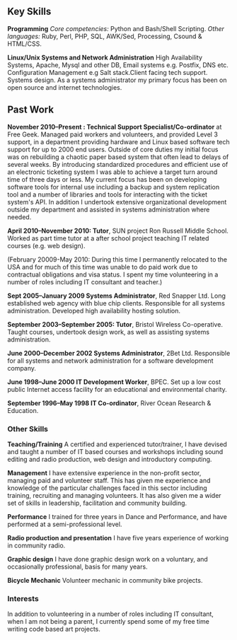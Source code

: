 ## Key Skills
**Programming**
    *Core competencies:* Python and Bash/Shell Scripting. *Other languages:* Ruby, Perl, PHP, SQL, AWK/Sed, Processing, Csound & HTML/CSS. 

**Linux/Unix Systems and Network Administration**
    High Availability Systems, Apache, Mysql and other DB, Email systems e.g. Postfix, DNS etc. Configuration Management e.g Salt stack.Client facing tech support. Systems design. As a systems administrator my primary focus has been on open source and internet technologies.
 

## Past Work

**November 2010&ndash;Present : 
Technical Support Specialist/Co-ordinator** at Free Geek. Managed paid workers and volunteers, and provided Level 3 support, in a department providing  hardware and Linux based software tech support for up to 2000 end users. Outside of core duties my initial focus was on rebuilding a chaotic paper based system that often lead to delays of several weeks. By introducing standardized procedures and efficient use of an electronic ticketing system I was able to achieve a target turn around time of three days or less. My current focus has been on developing software tools for internal use including a backup and system replication tool and a number of  libraries and tools for interacting with the ticket system's API. In addition I undertook extensive organizational development outside my department and assisted in systems administration where needed. 

**April 2010&ndash;November 2010:
Tutor**, SUN project Ron Russell Middle School. Worked as  part time tutor at a after school project teaching IT related courses (e.g. web design).

(February 20009-May 2010: During this time I permanently relocated to the USA and for much of this time was unable to do paid work due to contractual obligations and visa status. I spent my time volunteering in a number of roles including IT consultant and teacher.)

**Sept 2005&ndash;January 2009
Systems Administrator**, Red Snapper Ltd. Long established web agency with blue chip clients. Responsible for all systems administration. Developed high availability hosting solution. 

**September 2003&ndash;September 2005:
Tutor**, Bristol Wireless Co-operative. Taught courses, undertook design work, as well as assisting systems administration. 

**June 2000&ndash;December 2002
Systems Administrator**, 2Bet Ltd. Responsible for all systems and network administration for a software development company. 

**June 1998&ndash;June 2000
IT Development Worker**, BPEC. Set up a low cost public Internet access facility for an educational and environmental charity. 

**September 1996&ndash;May 1998
IT Co-ordinator**, River Ocean Research & Education.   

### Other Skills

**Teaching/Training**
    A certified and experienced tutor/trainer, I have devised and taught a number of IT based courses and workshops including sound editing and radio production, web design and introductory computing. 

**Management**
    I have extensive experience in the non-profit sector, managing paid and volunteer staff. This has given me experience and knowledge of the particular challenges faced in this sector including  training, recruiting and managing volunteers. It has also given me a wider set of skills in leadership, facilitation and community building.

**Performance**
    I trained for three years in Dance and Performance, and have performed at a semi-professional level.

**Radio production and presentation**
    I have five years experience of working in community radio.

**Graphic design**
    I have done graphic design work on a voluntary, and occasionally professional, basis for many years.

**Bicycle Mechanic**
    Volunteer mechanic in community bike projects.


### Interests

In addition to volunteering in a number of roles including IT consultant, when I am not being a parent, I currently spend some of my free time writing code based art projects.

